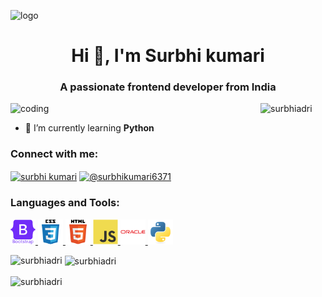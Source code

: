 ![logo](https://i.pinimg.com/originals/d4/81/f3/d481f3c72e283309071f79e01b05c06d.gif)
<h1 align="center">Hi 👋, I'm Surbhi kumari</h1>
<h3 align="center">A passionate frontend developer from India</h3>

<img align="left" width=400 alt="coding" src=https://media.tenor.com/QVC1Nmb9TwUAAAAi/coding.gif>

<p align="left"> <img src="https://komarev.com/ghpvc/?username=surbhiadri&label=Profile%20views&color=0e75b6&style=flat" alt="surbhiadri" /> </p>

- 🌱 I’m currently learning **Python**

<h3 align="left">Connect with me:</h3>
<p align="left">
<a href="https://linkedin.com/in/surbhi kumari" target="blank"><img align="center" src="https://raw.githubusercontent.com/rahuldkjain/github-profile-readme-generator/master/src/images/icons/Social/linked-in-alt.svg" alt="surbhi kumari" height="30" width="40" /></a>
<a href="https://www.hackerrank.com/@surbhikumari6371" target="blank"><img align="center" src="https://raw.githubusercontent.com/rahuldkjain/github-profile-readme-generator/master/src/images/icons/Social/hackerrank.svg" alt="@surbhikumari6371" height="30" width="40" /></a>
</p>

<h3 align="left">Languages and Tools:</h3>
<p align="left"> <a href="https://getbootstrap.com" target="_blank" rel="noreferrer"> <img src="https://raw.githubusercontent.com/devicons/devicon/master/icons/bootstrap/bootstrap-plain-wordmark.svg" alt="bootstrap" width="40" height="40"/> </a> <a href="https://www.w3schools.com/css/" target="_blank" rel="noreferrer"> <img src="https://raw.githubusercontent.com/devicons/devicon/master/icons/css3/css3-original-wordmark.svg" alt="css3" width="40" height="40"/> </a> <a href="https://www.w3.org/html/" target="_blank" rel="noreferrer"> <img src="https://raw.githubusercontent.com/devicons/devicon/master/icons/html5/html5-original-wordmark.svg" alt="html5" width="40" height="40"/> </a> <a href="https://developer.mozilla.org/en-US/docs/Web/JavaScript" target="_blank" rel="noreferrer"> <img src="https://raw.githubusercontent.com/devicons/devicon/master/icons/javascript/javascript-original.svg" alt="javascript" width="40" height="40"/> </a> <a href="https://www.oracle.com/" target="_blank" rel="noreferrer"> <img src="https://raw.githubusercontent.com/devicons/devicon/master/icons/oracle/oracle-original.svg" alt="oracle" width="40" height="40"/> </a> <a href="https://www.python.org" target="_blank" rel="noreferrer"> <img src="https://raw.githubusercontent.com/devicons/devicon/master/icons/python/python-original.svg" alt="python" width="40" height="40"/> </a> </p>

<p><img align="left" src="https://github-readme-stats.vercel.app/api/top-langs?username=surbhiadri&show_icons=true&locale=en&layout=compact" alt="surbhiadri" /></p>

<p>&nbsp;<img align="center" src="https://github-readme-stats.vercel.app/api?username=surbhiadri&show_icons=true&locale=en" alt="surbhiadri" /></p>

<p><img align="center" src="https://github-readme-streak-stats.herokuapp.com/?user=surbhiadri&" alt="surbhiadri" /></p>
